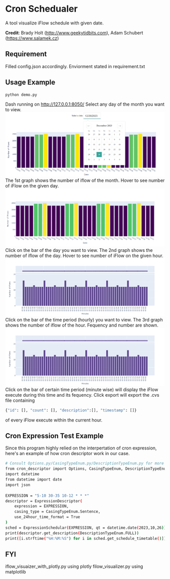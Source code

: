 # Cron Schedualer

A tool visualize iFlow schedule with given date. 

**Credit**: Brady Holt (http://www.geekytidbits.com), Adam Schubert (https://www.salamek.cz)  
## Requirement
Filled config.json accordingly. Enviorment stated in requirement.txt
## Usage Example

```bash
python demo.py
```
Dash running on http://127.0.0.1:8050/
Select any day of the month you want to view. 
![Kiku](image/select.png)
The 1st graph shows the number of iflow of the month. Hover to see number of iFlow on the given day.
![Kiku](image/month.png)
Click on the bar of the day you want to view.
The 2nd graph shows the number of iflow of the day. Hover to see number of iFlow on the given hour.
![Kiku](image/day.png)
Click on the bar of the time period (hourly) you want to view.
The 3rd graph shows the number of iflow of the hour. Fequency and number are shown. 
![Kiku](image/hourly.png)
Click on the bar of certain time period (minute wise) will display the iFlow execute during this time and its fequency. 
Click export will export the .cvs file containing

```bash
{"id": [], "count": [], "description":[], "timestamp": []}
```
of every iFlow execute within the current hour.

## Cron Expression Test Example
Since this program highly relied on the interpertation of cron expression, here's an example of how cron descriptor work in our case.

```bash
# Consult Options.py/CasingTypeEnum.py/DescriptionTypeEnum.py for more info
from cron_descriptor import Options, CasingTypeEnum, DescriptionTypeEnum, ExpressionDescriptor,ExpressionSchedular
import datetime
from datetime import date
import json

EXPRESSION = "5-10 30-35 10-12 * * *"
descriptor = ExpressionDescriptor(
    expression = EXPRESSION,
    casing_type = CasingTypeEnum.Sentence,
    use_24hour_time_format = True
)
sched = ExpressionSchedular(EXPRESSION, qt = datetime.date(2023,10,26))
print(descriptor.get_description(DescriptionTypeEnum.FULL))
print([i.strftime("%H:%M:%S") for i in sched.get_schedule_timetable()])


```
## FYI
iflow_visuaizer_with_plotly.py using plotly
filow_visualizer.py using matplotlib






